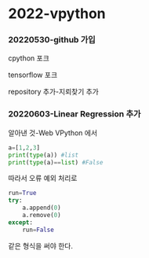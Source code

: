 # 2022-vpython

### 20220530-github 가입
cpython 포크

tensorflow 포크

repository 추가-지뢰찾기 추가

### 20220603-Linear Regression 추가
알아낸 것-Web VPython 에서 
```python
a=[1,2,3]
print(type(a)) #list
print(type(a)==list) #False
```
따라서 오류 예외 처리로
``` python
run=True
try:
    a.append(0)
    a.remove(0)
except:
    run=False
```    
같은 형식을 써야 한다.
